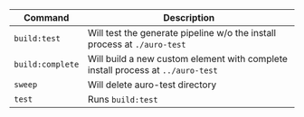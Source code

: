 | Command          | Description                                                                     |
| ---------------- | ------------------------------------------------------------------------------- |
| `build:test`     | Will test the generate pipeline w/o the install process at `./auro-test`        |
| `build:complete` | Will build a new custom element with complete install process at `../auro-test` |
| `sweep`          | Will delete auro-test directory                                                 |
| `test`           | Runs `build:test`                                                               |
